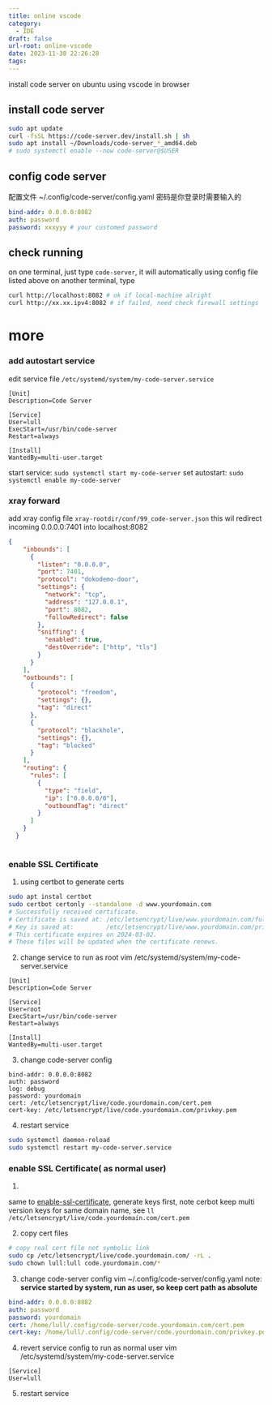 ```yaml
---
title: online vscode
category:
  - IDE
draft: false
url-root: online-vscode
date: 2023-11-30 22:26:28
tags:
---
```


install code server on ubuntu
using vscode in browser

## install code server
```bash
sudo apt update
curl -fsSL https://code-server.dev/install.sh | sh
sudo apt install ~/Downloads/code-server_*_amd64.deb
# sudo systemctl enable --now code-server@$USER
```

## config code server
配置文件 ~/.config/code-server/config.yaml
密码是你登录时需要输入的
```yaml
bind-addr: 0.0.0.0:8082
auth: password
password: xxxyyy # your customed password
```

## check running
on one terminal, just type `code-server`, it will automatically using config file listed above
on another terminal, type 
```bash
curl http://localhost:8082 # ok if local-machine alright
curl http://xx.xx.ipv4:8082 # if failed, need check firewall settings
```




# more

### add autostart service
edit service file `/etc/systemd/system/my-code-server.service`
```config
[Unit]
Description=Code Server

[Service]
User=lull
ExecStart=/usr/bin/code-server
Restart=always

[Install]
WantedBy=multi-user.target

```
start service: `sudo systemctl start my-code-server`
set autostart: `sudo systemctl enable my-code-server`


### xray forward
add xray config file `xray-rootdir/conf/99_code-server.json`
this wil redirect incoming 0.0.0.0:7401 into localhost:8082
```json
{
	"inbounds": [
	  {
		"listen": "0.0.0.0",
		"port": 7401,
		"protocol": "dokodemo-door",
		"settings": {
		  "network": "tcp",
		  "address": "127.0.0.1",
		  "port": 8082,
		  "followRedirect": false
		},
		"sniffing": {
		  "enabled": true,
		  "destOverride": ["http", "tls"]
		}
	  }
	],
	"outbounds": [
	  {
		"protocol": "freedom",
		"settings": {},
		"tag": "direct"
	  },
	  {
		"protocol": "blackhole",
		"settings": {},
		"tag": "blocked"
	  }
	],
	"routing": {
	  "rules": [
		{
		  "type": "field",
		  "ip": ["0.0.0.0/0"],
		  "outboundTag": "direct"
		}
	  ]
	}
  }
  
```


### enable SSL Certificate

1. using certbot to generate certs
```bash
sudo apt instal certbot
sudo certbot certonly --standalone -d www.yourdomain.com
# Successfully received certificate.
# Certificate is saved at: /etc/letsencrypt/live/www.yourdomain.com/fullchain.pem
# Key is saved at:         /etc/letsencrypt/live/www.yourdomain.com/privkey.pem
# This certificate expires on 2024-03-02.
# These files will be updated when the certificate renews.
```

2. change service to run as root
vim /etc/systemd/system/my-code-server.service
```config
[Unit]
Description=Code Server

[Service]
User=root
ExecStart=/usr/bin/code-server
Restart=always

[Install]
WantedBy=multi-user.target
```

3. change code-server config
```config
bind-addr: 0.0.0.0:8082
auth: password
log: debug
password: yourdomain
cert: /etc/letsencrypt/live/code.yourdomain.com/cert.pem
cert-key: /etc/letsencrypt/live/code.yourdomain.com/privkey.pem
```

4. restart service
```bash
sudo systemctl daemon-reload
sudo systemctl restart my-code-server.service
```


### enable SSL Certificate( as normal user)
1.
 same to [enable-ssl-certificate](#enable-ssl-certificate), generate keys first, note cerbot keep multi version keys for same domain name, see `ll /etc/letsencrypt/live/code.yourdomain.com/cert.pem`

2. copy cert files
```bash
# copy real cert file not symbolic link
sudo cp /etc/letsencrypt/live/code.yourdomain.com/ -rL .
sudo chown lull:lull code.yourdomain.com/*
```
3. change code-server config
vim ~/.config/code-server/config.yaml
note: **service started by system, run as user, so keep cert path as absolute** 
```yaml
bind-addr: 0.0.0.0:8082
auth: password
password: yourdomain
cert: /home/lull/.config/code-server/code.yourdomain.com/cert.pem
cert-key: /home/lull/.config/code-server/code.yourdomain.com/privkey.pem
```

4. revert service config to run as normal user
vim /etc/systemd/system/my-code-server.service

```config
[Service]
User=lull
```

5. restart service